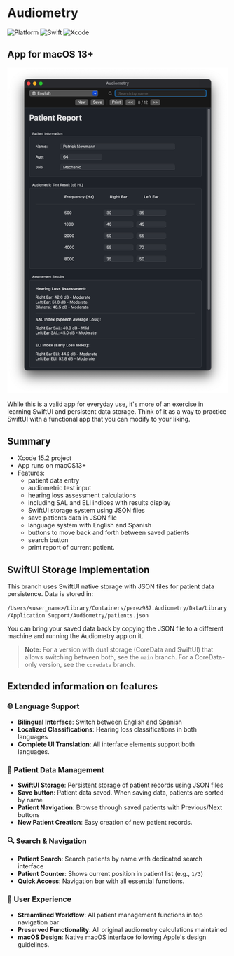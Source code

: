 # Audiometry

![Platform](https://img.shields.io/badge/macOS-13+-orange.svg)
![Swift](https://img.shields.io/badge/Swift-5.9-color=9494ff.svg)
![Xcode](https://img.shields.io/badge/Xcode-macOS13+-lavender.svg)
<!-- ![Downloads](https://img.shields.io/github/downloads/perez987/Audiometry/total?label=Downloads&color=9494ff) -->

## App for macOS 13+

<img src="Images/Main-window-swiftui.png" width="640px">

While this is a valid app for everyday use, it's more of an exercise in learning SwiftUI and persistent data storage. Think of it as a way to practice SwiftUI with a functional app that you can modify to your liking.

## Summary

- Xcode 15.2 project
- App runs on macOS13+
- Features:
  - patient data entry
  - audiometric test input
  - hearing loss assessment calculations
  - including SAL and ELI indices with results display
  - SwiftUI storage system using JSON files
  - save patients data in JSON file
  - language system with English and Spanish
  - buttons to move back and forth between saved patients
  - search button
  - print report of current patient. 

## SwiftUI Storage Implementation

This branch uses SwiftUI native storage with JSON files for patient data persistence. Data is stored in:

`/Users/<user_name>/Library/Containers/perez987.Audiometry/Data/Library/Application Support/Audiometry/patients.json`

You can bring your saved data back by copying the JSON file to a different machine and running the Audiometry app on it.

> **Note:** For a version with dual storage (CoreData and SwiftUI) that allows switching between both, see the `main` branch. For a CoreData-only version, see the `coredata` branch.

## Extended information on features
  
### 🌐 Language Support

- **Bilingual Interface**: Switch between English and Spanish
- **Localized Classifications**: Hearing loss classifications in both languages
- **Complete UI Translation**: All interface elements support both languages.

### 💾 Patient Data Management

- **SwiftUI Storage**: Persistent storage of patient records using JSON files
- **Save button**: Patient data saved. When saving data, patients are sorted by name
- **Patient Navigation**: Browse through saved patients with Previous/Next buttons
- **New Patient Creation**: Easy creation of new patient records.

### 🔍 Search & Navigation

- **Patient Search**: Search patients by name with dedicated search interface
- **Patient Counter**: Shows current position in patient list (e.g., `1/3`)
- **Quick Access**: Navigation bar with all essential functions.

### 🏥 User Experience

- **Streamlined Workflow**: All patient management functions in top navigation bar
- **Preserved Functionality**: All original audiometry calculations maintained
- **macOS Design**: Native macOS interface following Apple's design guidelines.


